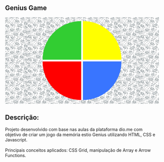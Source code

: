 ## Genius Game
![screenshot](images/screenshot.png)
<br>
 
## Descrição:
Projeto desenvolvido com base nas aulas da plataforma dio.me com objetivo de criar um jogo da memória estio Genius utilizando HTML, CSS e Javascript. 
<br><br>
Principais conceitos aplicados: CSS Grid, manipulação de Array e Arrow Functions. 




